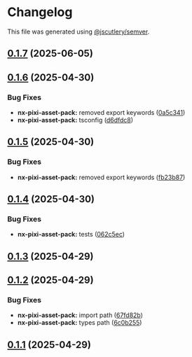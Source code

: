 # Changelog

This file was generated using [@jscutlery/semver](https://github.com/jscutlery/semver).

## [0.1.7](https://github.com/plastic-ant/packages/compare/nx-pixi-asset-pack@0.1.6...nx-pixi-asset-pack@0.1.7) (2025-06-05)

## [0.1.6](https://github.com/plastic-ant/packages/compare/nx-pixi-asset-pack@0.1.5...nx-pixi-asset-pack@0.1.6) (2025-04-30)


### Bug Fixes

* **nx-pixi-asset-pack:** removed export keywords ([0a5c341](https://github.com/plastic-ant/packages/commit/0a5c34132ac4c8624ac506bf278adde11fe00f1b))
* **nx-pixi-asset-pack:** tsconfig ([d6dfdc8](https://github.com/plastic-ant/packages/commit/d6dfdc8d4c01afe265e0530235b04c03bb88af45))

## [0.1.5](https://github.com/plastic-ant/packages/compare/nx-pixi-asset-pack@0.1.4...nx-pixi-asset-pack@0.1.5) (2025-04-30)


### Bug Fixes

* **nx-pixi-asset-pack:** removed export keywords ([fb23b87](https://github.com/plastic-ant/packages/commit/fb23b878d037d75f6908649f09ec086e1ffeffe1))

## [0.1.4](https://github.com/plastic-ant/packages/compare/nx-pixi-asset-pack@0.1.3...nx-pixi-asset-pack@0.1.4) (2025-04-30)


### Bug Fixes

* **nx-pixi-asset-pack:** tests ([062c5ec](https://github.com/plastic-ant/packages/commit/062c5ec72ea81fbdbf458312d5f0b7cd9ccfcd15))

## [0.1.3](https://github.com/plastic-ant/packages/compare/nx-pixi-asset-pack@0.1.2...nx-pixi-asset-pack@0.1.3) (2025-04-29)

## [0.1.2](https://github.com/plastic-ant/packages/compare/nx-pixi-asset-pack@0.1.1...nx-pixi-asset-pack@0.1.2) (2025-04-29)


### Bug Fixes

* **nx-pixi-asset-pack:** import path ([67fd82b](https://github.com/plastic-ant/packages/commit/67fd82b2e90ae563162dffc868d76a3a528d19d5))
* **nx-pixi-asset-pack:** types path ([6c0b255](https://github.com/plastic-ant/packages/commit/6c0b2554d8ce9dc410236790058f1fda66d4279b))

## [0.1.1](https://github.com/plastic-ant/packages/compare/nx-pixi-asset-pack@0.1.0...nx-pixi-asset-pack@0.1.1) (2025-04-29)
